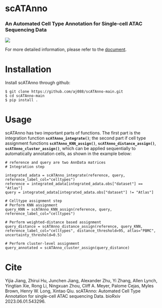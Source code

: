 # scATAnno

### An Automated Cell Type Annotation for Single-cell ATAC Sequencing Data
<img src='https://github.com/aj088/scATAnno-main/blob/main/doc/_static/img/2.workflow_details-MainFigure1.png'>

For more detailed information, please refer to the [document](https://scatanno-main.readthedocs.io/en/latest/).

# Installation
Install scATAnno through github:

    $ git clone https://github.com/aj088/scATAnno-main.git
    $ cd scATAnno-main
    $ pip install .


# Usage
scATAnno has two important parts of functions. The first part is the integration function __`scATAnno_integrate()`__; the second part if cell type assignment functions __`scATAnno_KNN_assign()`__, __`scATAnno_distance_assign()`__, __`scATAnno_cluster_assign()`__, which can be applied sequentially to automatically annotation cells, as shown in the example below:

```
# reference and query are two AnnData matrices 
# Integration step

integrated_adata = scATAnno_integrate(reference, query, reference_label_col="celltypes")
reference = integrated_adata[integrated_adata.obs["dataset"] == "Atlas"]
query = integrated_adata[integrated_adata.obs["dataset"] != "Atlas"]

# Celltype assignment step
# Perform KNN assignment
query_KNN = scATAnno_KNN_assign(reference, query, reference_label_col="celltypes")

# Perform weighted-distance based assignment
query_distance = scATAnno_distance_assign(reference, query_KNN, reference_label_col="celltypes", distance_threshold=95, atlas="PBMC", uncertainty_threshold=0.5)

# Perform cluster-level assignment
query_annotated = scATAnno_cluster_assign(query_distance)

```

# Cite
Yijia Jiang, Zhirui Hu, Junchen Jiang, Alexander Zhu, Yi Zhang, Allen Lynch, Yingtian Xie, Rong Li, Ningxuan Zhou, Cliff A. Meyer, Palome Cejas, Myles Brown, Henry W. Long, Xintao Qiu. scATAnno: Automated Cell Type Annotation for single-cell ATAC sequencing Data. bioRxiv 2023.06.01.543296.


